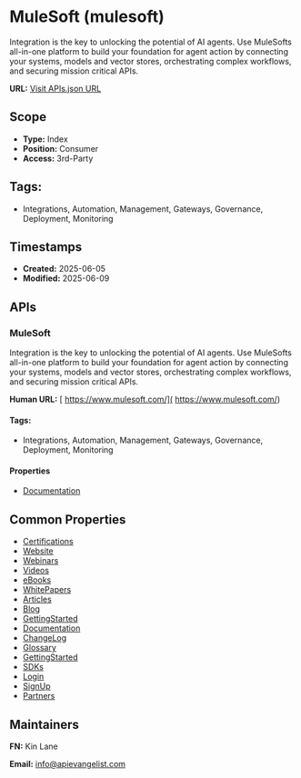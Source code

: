 # MuleSoft (mulesoft)
Integration is the key to unlocking the potential of AI agents. Use MuleSofts all-in-one platform to build your foundation for agent action by connecting your systems, models and vector stores, orchestrating complex workflows, and securing mission critical APIs. 

**URL:** [Visit APIs.json URL](https://raw.githubusercontent.com/api-evangelist/mulesoft/refs/heads/main/apis.yml)

## Scope

- **Type:** Index 
- **Position:** Consumer 
- **Access:** 3rd-Party 

## Tags:

 - Integrations, Automation, Management, Gateways, Governance, Deployment, Monitoring

## Timestamps

- **Created:** 2025-06-05 
- **Modified:** 2025-06-09 

## APIs

### MuleSoft
Integration is the key to unlocking the potential of AI agents. Use MuleSofts all-in-one platform to build your foundation for agent action by connecting your systems, models and vector stores, orchestrating complex workflows, and securing mission critical APIs. 

**Human URL:** [ https://www.mulesoft.com/]( https://www.mulesoft.com/)


#### Tags:

 - Integrations, Automation, Management, Gateways, Governance, Deployment, Monitoring

#### Properties

- [Documentation]( https://www.mulesoft.com/)

## Common Properties

- [Certifications](https://trailheadacademy.salesforce.com/products/mulesoft)
- [Website](https://www.mulesoft.com/)
- [Webinars](https://www.mulesoft.com/integration-resources?type[0]=Webinar)
- [Videos](https://videos.mulesoft.com/?_gl=1*1yqvlbf*_gcl_au*MjAyNzM1NTg1NS4xNzQ5MTM5OTUx)
- [eBooks](https://www.mulesoft.com/integration-resources)
- [WhitePapers](https://www.mulesoft.com/integration-resources?type[0]=Whitepaper)
- [ Articles](https://www.mulesoft.com/resources/articles)
- [Blog](https://blogs.mulesoft.com/bloghome/)
- [GettingStarted](https://developer.mulesoft.com/)
- [Documentation](https://docs.mulesoft.com/general/)
- [ChangeLog](https://docs.mulesoft.com/release-notes/quick-refs/by-date-index)
- [Glossary](https://docs.mulesoft.com/general/glossary)
- [GettingStarted](https://docs.mulesoft.com/general/learning-map-api-management)
- [SDKs](https://docs.mulesoft.com/mule-sdk/latest/)
- [Login](https://anypoint.mulesoft.com/login/signin?apintent=generic)
- [SignUp](https://anypoint.mulesoft.com/login/signup?apintent=generic)
- [Partners](https://www.mulesoft.com/integration-partner/partnermax-retirement)

## Maintainers

**FN:** Kin Lane

**Email:** info@apievangelist.com

